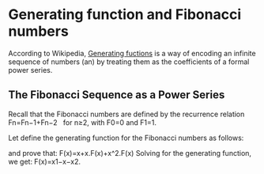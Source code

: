 # Generating function and Fibonacci numbers

According to Wikipedia, [Generating fuctions](https://en.wikipedia.org/wiki/Generating_function) is a way of encoding an infinite sequence of numbers (an) by treating them as the coefficients of a formal power series.

## The Fibonacci Sequence as a Power Series

Recall that the Fibonacci numbers are defined by the recurrence relation <br>
Fn=Fn−1+Fn−2     &nbsp; for n≥2, with F0=0 and F1=1.

Let define the generating function for the Fibonacci numbers as follows:

and prove that: 
F(x)=x+x.F(x)+x^2.F(x)
Solving for the generating function, we get:
F(x)=x1−x−x2.
